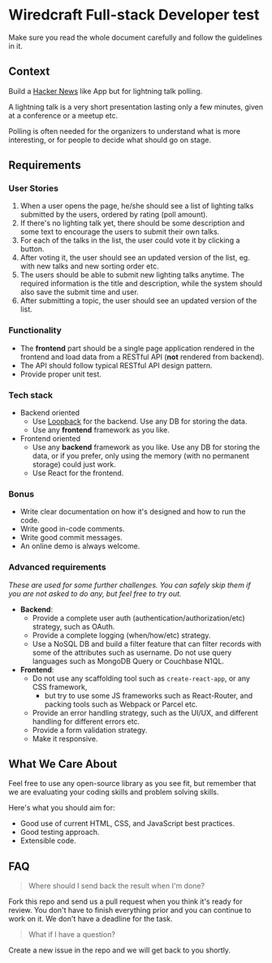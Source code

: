 # Wiredcraft Full-stack Developer test

Make sure you read the whole document carefully and follow the guidelines in it.

## Context

Build a [Hacker News](https://news.ycombinator.com/) like App but for lightning talk polling.

A lightning talk is a very short presentation lasting only a few minutes, given at a conference or a meetup etc.

Polling is often needed for the organizers to understand what is more interesting, or for people to decide what should go on stage.

## Requirements

### User Stories

1. When a user opens the page, he/she should see a list of lighting talks submitted by the users, ordered by rating (poll amount).
2. If there's no lighting talk yet, there should be some description and some text to encourage the users to submit their own talks.
3. For each of the talks in the list, the user could vote it by clicking a button.
4. After voting it, the user should see an updated version of the list, eg. with new talks and new sorting order etc.
5. The users should be able to submit new lighting talks anytime. The required information is the title and description, while the system should also save the submit time and user.
6. After submitting a topic, the user should see an updated version of the list.

### Functionality

- The **frontend** part should be a single page application rendered in the frontend and load data from a RESTful API (**not** rendered from backend).
- The API should follow typical RESTful API design pattern.
- Provide proper unit test.

### Tech stack

- Backend oriented
    - Use [Loopback](http://loopback.io/) for the backend. Use any DB for storing the data.
    - Use any **frontend** framework as you like.
- Frontend oriented
    - Use any **backend** framework as you like. Use any DB for storing the data, or if you prefer, only using the memory (with no permanent storage) could just work.
    - Use React for the frontend.

### Bonus

- Write clear documentation on how it's designed and how to run the code.
- Write good in-code comments.
- Write good commit messages.
- An online demo is always welcome.

### Advanced requirements

*These are used for some further challenges. You can safely skip them if you are not asked to do any, but feel free to try out.*

- **Backend**:
    - Provide a complete user auth (authentication/authorization/etc) strategy, such as OAuth.
    - Provide a complete logging (when/how/etc) strategy.
    - Use a NoSQL DB and build a filter feature that can filter records with some of the attributes such as username. Do not use query languages such as MongoDB Query or Couchbase N1QL.
- **Frontend**:
    - Do not use any scaffolding tool such as `create-react-app`, or any CSS framework, 
        - but try to use some JS frameworks such as React-Router, and packing tools such as Webpack or Parcel etc.
    - Provide an error handling strategy, such as the UI/UX, and different handling for different errors etc.
    - Provide a form validation strategy.
    - Make it responsive.

## What We Care About

Feel free to use any open-source library as you see fit, but remember that we are evaluating your coding skills and problem solving skills.

Here's what you should aim for:

- Good use of current HTML, CSS, and JavaScript best practices.
- Good testing approach.
- Extensible code.

## FAQ

> Where should I send back the result when I'm done?

Fork this repo and send us a pull request when you think it's ready for review. You don't have to finish everything prior and you can continue to work on it. We don't have a deadline for the task.

> What if I have a question?

Create a new issue in the repo and we will get back to you shortly.
